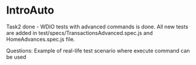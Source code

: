 # IntroAuto
Task2 done -  WDIO tests with advanced commands is done.
All new tests are added in test/specs/TransactionsAdvanced.spec.js and HomeAdvances.spec.js file.

Questions: Example of real-life test scenario where execute command can be used

